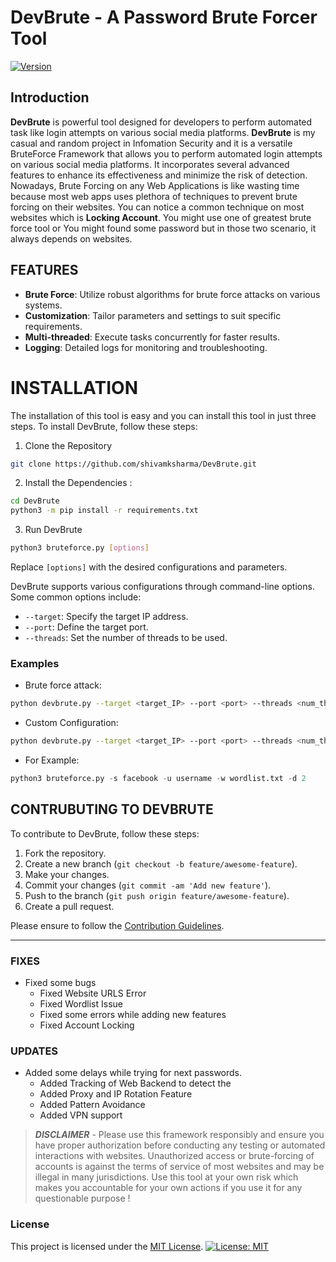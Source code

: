 # **DevBrute** - **A Password Brute Forcer Tool**

[![Version](https://img.shields.io/badge/Version-1.0.0-brightgreen.svg)](https://github.com/shivamksharma/DevBrute/releases/tag/v1.0.0)

## Introduction

**DevBrute** is powerful tool designed for developers to perform automated task like login attempts on various social media platforms.
**DevBrute** is my casual and random project in Infomation Security and it is a versatile BruteForce Framework that allows you to perform automated login attempts on various social media platforms. It incorporates several advanced features to enhance its effectiveness and minimize the risk of detection. Nowadays, Brute Forcing on any Web Applications is like wasting time because most web apps uses plethora of techniques to prevent brute forcing on their websites. You can notice a common technique on most websites which is **Locking Account**. You might use one of greatest brute force tool or You might found some password but in those two scenario, it always depends on websites.

## FEATURES

- **Brute Force**: Utilize robust algorithms for brute force attacks on various systems.
- **Customization**: Tailor parameters and settings to suit specific requirements.
- **Multi-threaded**: Execute tasks concurrently for faster results.
- **Logging**: Detailed logs for monitoring and troubleshooting.

# **INSTALLATION**

The installation of this tool is easy and you can install this tool in just three steps.
To install DevBrute, follow these steps:

1. Clone the Repository

```bash
git clone https://github.com/shivamksharma/DevBrute.git
```

2. Install the Dependencies :

```bash
cd DevBrute
python3 -m pip install -r requirements.txt
```

3. Run DevBrute

```bash
python3 bruteforce.py [options]
```

Replace `[options]` with the desired configurations and parameters.

DevBrute supports various configurations through command-line options. Some common options include:

- `--target`: Specify the target IP address.
- `--port`: Define the target port.
- `--threads`: Set the number of threads to be used.

### Examples

- Brute force attack:

```bash
python devbrute.py --target <target_IP> --port <port> --threads <num_threads>
```

- Custom Configuration:

```bash
python devbrute.py --target <target_IP> --port <port> --threads <num_threads> --options <additional_options>
```

- For Example:

```python
python3 bruteforce.py -s facebook -u username -w wordlist.txt -d 2
```

## CONTRUBUTING TO DEVBRUTE

To contribute to DevBrute, follow these steps:

1. Fork the repository.
2. Create a new branch (`git checkout -b feature/awesome-feature`).
3. Make your changes.
4. Commit your changes (`git commit -am 'Add new feature'`).
5. Push to the branch (`git push origin feature/awesome-feature`).
6. Create a pull request.

Please ensure to follow the [Contribution Guidelines](CONTRIBUTING.md).

---

### FIXES

- Fixed some bugs
  - Fixed Website URLS Error
  - Fixed Wordlist Issue
  - Fixed some errors while adding new features
  - Fixed Account Locking

### UPDATES

- Added some delays while trying for next passwords.
  - Added Tracking of Web Backend to detect the
  - Added Proxy and IP Rotation Feature
  - Added Pattern Avoidance
  - Added VPN support

> **_DISCLAIMER_** - Please use this framework responsibly and ensure you have proper authorization before conducting any testing or automated interactions with websites. Unauthorized access or brute-forcing of accounts is against the terms of service of most websites and may be illegal in many jurisdictions. Use this tool at your own risk which makes you accountable for your own actions if you use it for any questionable purpose !

### License

This project is licensed under the [MIT License](LICENSE).
[![License: MIT](https://img.shields.io/badge/License-MIT-yellow.svg)](https://opensource.org/licenses/MIT)
